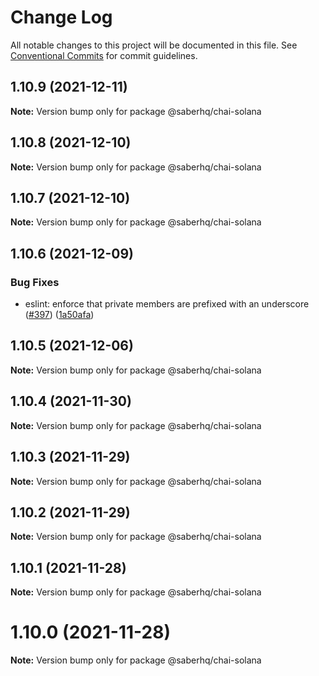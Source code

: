 # Change Log

All notable changes to this project will be documented in this file.
See [Conventional Commits](https://conventionalcommits.org) for commit guidelines.

## 1.10.9 (2021-12-11)

**Note:** Version bump only for package @saberhq/chai-solana





## 1.10.8 (2021-12-10)

**Note:** Version bump only for package @saberhq/chai-solana





## 1.10.7 (2021-12-10)

**Note:** Version bump only for package @saberhq/chai-solana





## 1.10.6 (2021-12-09)


### Bug Fixes

* eslint: enforce that private members are prefixed with an underscore ([#397](https://github.com/saber-hq/saber-common/issues/397)) ([1a50afa](https://github.com/saber-hq/saber-common/commit/1a50afaf13cb4389ba009fd4bdf206a4db2cad93))





## 1.10.5 (2021-12-06)

**Note:** Version bump only for package @saberhq/chai-solana





## 1.10.4 (2021-11-30)

**Note:** Version bump only for package @saberhq/chai-solana





## 1.10.3 (2021-11-29)

**Note:** Version bump only for package @saberhq/chai-solana





## 1.10.2 (2021-11-29)

**Note:** Version bump only for package @saberhq/chai-solana





## 1.10.1 (2021-11-28)

**Note:** Version bump only for package @saberhq/chai-solana





# 1.10.0 (2021-11-28)

**Note:** Version bump only for package @saberhq/chai-solana
